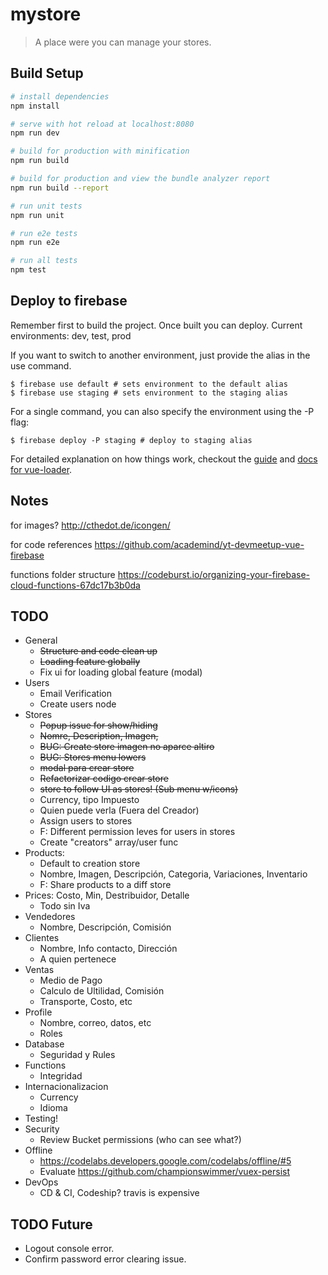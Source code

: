 # mystore

> A place were you can manage your stores.

## Build Setup

``` bash
# install dependencies
npm install

# serve with hot reload at localhost:8080
npm run dev

# build for production with minification
npm run build

# build for production and view the bundle analyzer report
npm run build --report

# run unit tests
npm run unit

# run e2e tests
npm run e2e

# run all tests
npm test
```

## Deploy to firebase

Remember first to build the project. Once built you can deploy.
Current environments: dev, test, prod

If you want to switch to another environment, just provide the alias in the use command.

```
$ firebase use default # sets environment to the default alias
$ firebase use staging # sets environment to the staging alias
```

For a single command, you can also specify the environment using the -P flag:

```
$ firebase deploy -P staging # deploy to staging alias
```

For detailed explanation on how things work, checkout the [guide](http://vuejs-templates.github.io/webpack/) and [docs for vue-loader](http://vuejs.github.io/vue-loader).


## Notes
for images? http://cthedot.de/icongen/

for code references https://github.com/academind/yt-devmeetup-vue-firebase

functions folder structure
https://codeburst.io/organizing-your-firebase-cloud-functions-67dc17b3b0da

## TODO
* General
  * ~~Structure and code clean up~~
  * ~~Loading feature globally~~
  * Fix ui for loading global feature (modal)
* Users
  * Email Verification
  * Create users node
* Stores
  * ~~Popup issue for show/hiding~~
  * ~~Nomre, Description, Imagen,~~ 
  * ~~BUG: Create store imagen no aparce altiro~~
  * ~~BUG: Stores menu lowers~~
  * ~~modal para crear store~~
  * ~~Refactorizar codigo crear store~~
  * ~~store to follow UI as stores! (Sub menu w/icons)~~
  * Currency, tipo Impuesto
  * Quien puede verla (Fuera del Creador)
  * Assign users to stores 
  * F: Different permission leves for users in stores
  * Create "creators" array/user func
* Products: 
  * Default to creation store
  * Nombre, Imagen, Descripción, Categoria, Variaciones, Inventario
  * F: Share products to a diff store
* Prices: Costo, Min, Destribuidor, Detalle
  * Todo sin Iva
* Vendedores
  * Nombre, Descripción, Comisión
* Clientes
  * Nombre, Info contacto, Dirección
  * A quien pertenece
* Ventas
  * Medio de Pago
  * Calculo de Ultilidad, Comisión
  * Transporte, Costo, etc
* Profile
  * Nombre, correo, datos, etc
  * Roles
* Database
  * Seguridad y Rules
* Functions
  * Integridad
* Internacionalizacion
  * Currency
  * Idioma
* Testing!
* Security
  * Review Bucket permissions (who can see what?)
* Offline
  * https://codelabs.developers.google.com/codelabs/offline/#5
  * Evaluate https://github.com/championswimmer/vuex-persist
* DevOps
  * CD & CI, Codeship? travis is expensive

## TODO Future
* Logout console error.
* Confirm password error clearing issue.